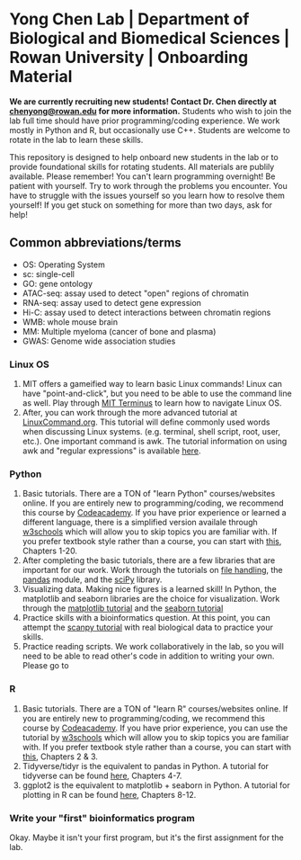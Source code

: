 # Yong Chen Lab | Department of Biological and Biomedical Sciences | Rowan University | Onboarding Material

**We are currently recruiting new students! Contact Dr. Chen directly at chenyong@rowan.edu for more information.**
Students who wish to join the lab full time should have prior programming/coding experience. We work mostly in Python and R, but occasionally use C++. Students are welcome to rotate in the lab to learn these skills. 


This repository is designed to help onboard new students in the lab or to provide foundational skills for rotating students. All materials are publily available. Please remember! You can't learn programming overnight! Be patient with yourself. Try to work through the problems you encounter. You have to struggle with the issues yourself so you learn how to resolve them yourself! If you get stuck on something for more than two days, ask for help! 

## Common abbreviations/terms
- OS: Operating System
- sc: single-cell
- GO: gene ontology
- ATAC-seq: assay used to detect "open" regions of chromatin
- RNA-seq: assay used to detect gene expression
- Hi-C: assay used to detect interactions between chromatin regions
- WMB: whole mouse brain
- MM: Multiple myeloma (cancer of bone and plasma)
- GWAS: Genome wide association studies 

### Linux OS 
1. MIT offers a gameified way to learn basic Linux commands! Linux can have "point-and-click", but you need to be able to use the command line as well. Play through [MIT Terminus](https://web.mit.edu/mprat/Public/web/Terminus/Web/main.html) to learn how to navigate Linux OS. 
2. After, you can work through the more advanced tutorial at [LinuxCommand.org](https://linuxcommand.org/index.php). This tutorial will define commonly used words when discussing Linux systems. (e.g. terminal, shell script, root, user, etc.). One important command is awk. The tutorial information on using awk and "regular expressions" is available [here](https://linuxcommand.org/lc3_adv_awk.php).

### Python 
1. Basic tutorials. There are a TON of "learn Python" courses/websites online. If you are entirely new to programming/coding, we recommend this course by [Codeacademy](https://www.codecademy.com/learn/learn-python-3). If you have prior experience or learned a different language, there is a simplified version availale through [w3schools](https://www.w3schools.com/python/python_intro.asp) which will allow you to skip topics you are familiar with. If you prefer textbook style rather than a course, you can start with [this](https://learnpythontherightway.com/#read), Chapters 1-20. 
2. After completing the basic tutorials, there are a few libraries that are important for our work. Work through the tutorials on [file handling](https://www.w3schools.com/python/python_file_handling.asp), the [pandas](https://www.w3schools.com/python/pandas/default.asp) module, and the [sciPy](https://www.w3schools.com/python/scipy/scipy_intro.php) library. 
3. Visualizing data. Making nice figures is a learned skill! In Python, the matplotlib and seaborn libraries are the choice for visualization. Work through the [matplotlib tutorial](https://www.w3schools.com/python/matplotlib_intro.asp) and the [seaborn tutorial](https://seaborn.pydata.org/tutorial/introduction.html) 
4. Practice skills with a bioinformatics question. At this point, you can attempt the [scanpy tutorial](https://scanpy.readthedocs.io/en/stable/tutorials/index.html) with real biological data to practice your skills.
5. Practice reading scripts. We work collaboratively in the lab, so you will need to be able to read other's code in addition to writing your own. Please go to 

### R 
1. Basic tutorials. There are a TON of "learn R" courses/websites online. If you are entirely new to programming/coding, we recommend this course by [Codeacademy](https://www.codecademy.com/learn/learn-r). If you have prior experience, you can use the tutorial by [w3schools](https://www.w3schools.com/R/) which will allow you to skip topics you are familiar with. If you prefer textbook style rather than a course, you can start with [this](https://bookdown.org/yih_huynh/Guide-to-R-Book/intro.html), Chapters 2 & 3. 
2. Tidyverse/tidyr is the equivalent to pandas in Python. A tutorial for tidyverse can be found [here](https://bookdown.org/yih_huynh/Guide-to-R-Book/tidyverse.html), Chapters 4-7.
3. ggplot2 is the equivalent to matplotlib + seaborn in Python. A tutorial for plotting in R can be found [here](https://bookdown.org/yih_huynh/Guide-to-R-Book/introduction-to-graphing.html), Chapters 8-12. 

### Write your "first" bioinformatics program


Okay. Maybe it isn't your first program, but it's the first assignment for the lab. 
